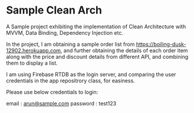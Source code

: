 # Sample Clean Arch

A Sample project exhibiting the implementation of Clean Architecture with MVVM, Data Binding, Dependency Injection etc.


In the project, I am obtaining a sample order list from https://boiling-dusk-12902.herokuapp.com, and further obtaining the details of each order item along with the price and discount details from different API, and combining them to display a list.

I am using Firebase RTDB as the login server, and comparing the user credentials in the app repositrory class, for easiness. 

Please use below credentials to login:

email    :  arun@sample.com
password :  test123
